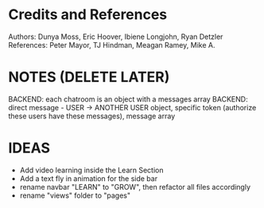# Credits and References

Authors: Dunya Moss, Eric Hoover, Ibiene Longjohn, Ryan Detzler
References: Peter Mayor, TJ Hindman, Meagan Ramey, Mike A.

# NOTES (DELETE LATER)

BACKEND: each chatroom is an object with a messages array
BACKEND: direct message - USER -> ANOTHER USER object, specific token (authorize these users have these messages), message array

# IDEAS

- Add video learning inside the Learn Section
- Add a text fly in animation for the side bar
- rename navbar "LEARN" to "GROW", then refactor all files accordingly
- rename "views" folder to "pages"
